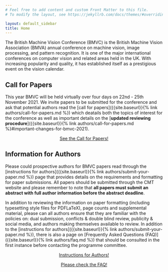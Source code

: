 ```yaml
---
# Feel free to add content and custom Front Matter to this file.
# To modify the layout, see https://jekyllrb.com/docs/themes/#overriding-theme-defaults

layout: default_sidebar
title: Home
---
```


The British Machine Vision Conference (BMVC) is the British Machine Vision Association (BMVA) annual conference on machine vision, image processing, and pattern recognition. It is one of the major international conferences on computer vision and related areas held in the UK. With increasing popularity and quality, it has established itself as a prestigious event on the vision calendar.

## Call for Papers

This year BMVC will be held virtually over four days on 22nd - 25th November 2021. We invite papers to be submitted for the conference and ask that potential authors read the [call for papers]({{site.baseurl}}{% link authors/call-for-papers.md %}) which deatails both the topics of interest for the conference as well as important details on the [**updated reviewing procedure**]({{site.baseurl}}{% link authors/call-for-papers.md %}#important-changes-for-bmvc-2021). 

<div class="row no-gutters pt-0 d-xs-block {%comment%}d-xl-none{%endcomment%}">
	<div class="mb-1 pl-2 pr-2 mx-auto mx-sm-left col-xs-auto">
		<p style="text-align: center;"><a class="btn btn-primary" role="button" href="{{site.baseurl}}{% link authors/call-for-papers.md %}">See the Call for Papers!</a></p>
	</div>
</div>

## Information for Authors

Please could prospective authors for BMVC papers read through the [instructions for authors]({{site.baseurl}}{% link authors/submit-your-paper.md %}) page that provides details on the requirements and formatting for paper submissions. All papers should be submitted through the CMT website and please remember to note that **all papers must submit an abstract with full author information before the abstract deadline**.

In addition to reviewing the information on paper formatting (including typesetting style files for PDFLaTeX), page counts and supplemental material, please can all authors ensure that they are familiar with the policies on: dual submission, conflicts & double blind review, publicity & social media, and authors making themselves available to review. In addition to the [instructions for authors]({{site.baseurl}}{% link authors/submit-your-paper.md %}), there is also a page on [Frequently Asked Questions (FAQ)]({{site.baseurl}}{% link authors/faq.md %}) that should be consulted in the first instance before contacting the programme committee.

<div class="row no-gutters pt-0 d-xs-block {%comment%}d-xl-none{%endcomment%}">
	<div class="mb-1 pl-2 pr-2 mx-auto mx-sm-left col-xs-auto">
		<p style="text-align: center;"><a class="btn btn-primary" role="button" href="{{site.baseurl}}{% link authors/submit-your-paper.md %}">Instructions for Authors!</a></p>
	</div>
	<div class="mb-1 pl-2 pr-2 mx-auto mx-sm-left col-xs-auto">
		<p style="text-align: center;"><a class="btn btn-primary" role="button" href="{{site.baseurl}}{% link authors/faq.md %}">Please check the FAQ!</a></p>
	</div>
</div>
